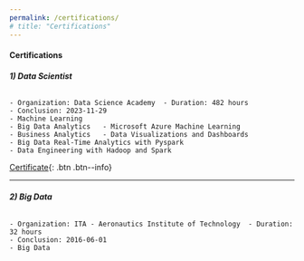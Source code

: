 ```yaml
---
permalink: /certifications/
# title: "Certifications"
---
```


#### __Certifications__
###### __1) Data Scientist__ 

```
- Organization: Data Science Academy  - Duration: 482 hours     
- Conclusion: 2023-11-29
- Machine Learning     
- Big Data Analytics   - Microsoft Azure Machine Learning
- Business Analytics   - Data Visualizations and Dashboards
- Big Data Real-Time Analytics with Pyspark
- Data Engineering with Hadoop and Spark
```
[Certificate](https://stra-uss.github.io/assets/certificates/dsa-certificado-formacao-cientista-de-dados-20231129.pdf){: .btn .btn--info}

---

###### __2) Big Data__ 
```
- Organization: ITA - Aeronautics Institute of Technology  - Duration: 32 hours     
- Conclusion: 2016-06-01
- Big Data
```
